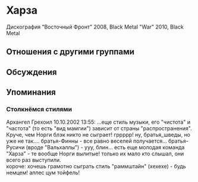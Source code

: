 # Харза

Дискография
"Восточный Фронт" 2008, Black Metal
"War" 2010, Black Metal

## Отношения с другими группами


## Обсуждения


## Упоминания

### Столкнёмся стилями

Архангел Грехоил 10.10.2002 13:55:
...еще стиль музыки, его "чистота" и "частота" (то есть "вид мамгии") зависит от страны "распространения". Круче, чем Норги блэк никто не сыграет! гррррр! ну, братья_шведы, но уже не так.... братья-Финны - все равно веселей получается... братья-Русичи (вроде "Вальхаллы") - ууу, блин... есть еще молодая команда "Харза" - те вообще Норги вылитые! только их мало кто слышал, они всего раз выступили.<BR>короче: хочешь грамотно сыграть стиль "раммштайн" (хехехе) - будь немцем! аллес цум тойфель! 

